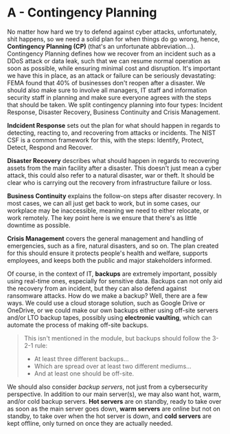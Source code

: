# A - Contingency Planning

No matter how hard we try to defend against cyber attacks, unfortunately, shit happens, so we need a solid plan for when things do go wrong, hence, **Contingency Planning (CP)** (that's an unfortunate abbreviation...). Contingency Planning defines how we recover from an incident such as a DDoS attack or data leak, such that we can resume normal operation as soon as possible, while ensuring minimal cost and disruption. It's important we have this in place, as an attack or failure can be seriously devastating: FEMA found that 40% of businesses don't reopen after a disaster. We should also make sure to involve all managers, IT staff and information security staff in planning and make sure everyone agrees with the steps that should be taken. We split contingency planning into four types: Incident Response, Disaster Recovery, Business Continuity and Crisis Management.

**Indcident Response** sets out the plan for what should happen in regards to detecting, reacting to, and recovering from attacks or incidents. The NIST CSF is a common framework for this, with the steps: Identify, Protect, Detect, Respond and Recover.

**Disaster Recovery** describes what should happen in regards to recovering assets from the main facility after a disaster. This doesn't just mean a cyber attack, this could also refer to a natural disaster, war or theft. It should be clear who is carrying out the recovery from infrastructure failure or loss.

**Business Continuity** explains the follow-on steps after disaster recovery. In most cases, we can all just get back to work, but in some cases, our workplace may be inaccessible, meaning we need to either relocate, or work remotely. The key point here is we ensure that there's as little downtime as possible.

**Crisis Management** covers the general management and handling of emergencies, such as a fire, natural disasters, and so on. The plan created for this should ensure it protects people's health and welfare, supports employees, and keeps both the public and major stakeholders informed.

Of course, in the context of IT, **backups** are extremely important, possibly using real-time ones, especially for sensitive data. Backups can not only aid the recovery from an incident, but they can also defend against ransomware attacks. How do we make a backup? Well, there are a few ways. We could use a cloud storage solution, such as Google Drive or OneDrive, or we could make our own backups either using off-site servers and/or LTO backup tapes, possibly using **electronic vaulting**, which can automate the process of making off-site backups.

> This isn't mentioned in the module, but backups should follow the 3-2-1 rule:
> - At least three different backups...
> - Which are spread over at least two different mediums...
> - And at least one should be off-site.

We should also consider *backup servers*, not just from a cybersecurity perspective. In addition to our main server(s), we may also want hot, warm, and/or cold backup servers. **Hot servers** are on standby, ready to take over as soon as the main server goes down, **warm servers** are online but not on standby, to take over when the hot server is down, and **cold servers** are kept offline, only turned on once they are actually needed.